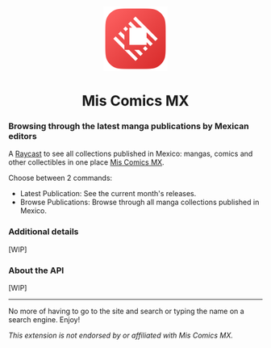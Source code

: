 <p align="center">
  <img src="assets/command-icon.png" height="128">
  <h1 align="center">Mis Comics MX</h1>
</p>

### Browsing through the latest manga publications by Mexican editors

A [Raycast](https://raycast.com/) to see all collections published in Mexico: mangas, comics and other collectibles in one place [Mis Comics MX](https://miscomics.com.mx/).

Choose between 2 commands:
  - Latest Publication: See the current month's releases.
  - Browse Publications: Browse through all manga collections published in Mexico.

### Additional details

[WIP]

### About the API

[WIP]

---

No more of having to go to the site and search or typing the name on a search engine. Enjoy!

_This extension is not endorsed by or affiliated with Mis Comics MX._
